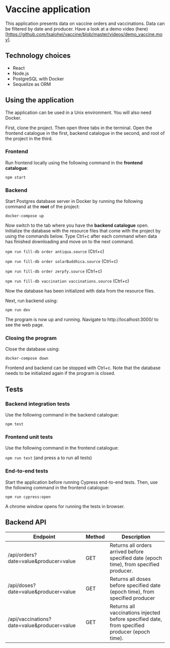 # Vaccine application

This application presents data on vaccine orders and vaccinations. Data can be filtered by date and producer. Have a look at a demo video (here)[https://github.com/tsalohei/vaccine/blob/master/videos/demo_vaccine.mov].

## Technology choices
- React
- Node.js
- PostgreSQL with Docker
- Sequelize as ORM

## Using the application

The application can be used in a Unix environment. You will also need Docker.

First, clone the project. Then open three tabs in the terminal. Open the frontend catalogue in the first, backend catalogue in the second, and root of the project in the third.

### Frontend

Run frontend locally using the following command in the **frontend catalogue**:

`npm start`

### Backend

Start Postgres database server in Docker by running the following command at the **root** of the project:

`docker-compose up`

Now switch to the tab where you have the **backend catalogue** open. Initialize the database with the resource files that come with the project by using the commands below. Type Ctrl+c after each command when data has finished downloading and move on to the next command.

`npm run fill-db order antiqua.source` (Ctrl+c)

`npm run fill-db order solarBuddhica.source` (Ctrl+c)

`npm run fill-db order zerpfy.source` (Ctrl+c)

`npm run fill-db vaccination vaccinations.source` (Ctrl+c)

Now the database has been initialized with data from the resource files. 

Next, run backend using:

`npm run dev`

The program is now up and running. Navigate to http://localhost:3000/ to see the web page. 

### Closing the program

Close the database using:

`docker-compose down`

Frontend and backend can be stopped with Ctrl+c. Note that the database needs to be initialized again if the program is closed.

## Tests

### Backend integration tests

Use the following command in the backend catalogue:

`npm test`

### Frontend unit tests

Use the following command in the frontend catalogue:

`npm run test` (and press a to run all tests)

### End-to-end tests

Start the application before running Cypress end-to-end tests. Then, use the following command in the frontend catalogue: 

`npm run cypress:open`

A chrome window opens for running the tests in browser.

## Backend API

| Endpoint        | Method | Description                       |
|-----------------|--------|-----------------------------------|
| /api/orders?date=value&producer=value | GET    | Returns all orders arrived before specified date (epoch time), from specified producer. |
| /api/doses?date=value&producer=value | GET    | Returns all doses before specified date (epoch time), from specified producer  |
| /api/vaccinations?date=value&producer=value     | GET    | Returns all vaccinations injected before specified date, from specified producer (epoch time).      |
